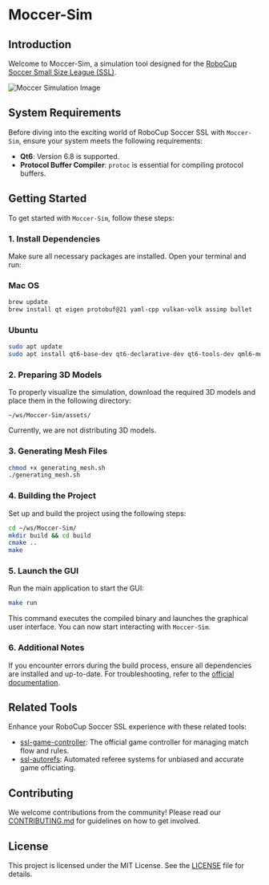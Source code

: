 # Moccer-Sim

## Introduction
Welcome to Moccer-Sim, a simulation tool designed for the [RoboCup Soccer Small Size League (SSL)](https://ssl.robocup.org/).

![Moccer Simulation Image](docs/images/readme.png)

## System Requirements
Before diving into the exciting world of RoboCup Soccer SSL with `Moccer-Sim`, ensure your system meets the following requirements:

- **Qt6**: Version 6.8 is supported.
- **Protocol Buffer Compiler**: `protoc` is essential for compiling protocol buffers.

## Getting Started
To get started with `Moccer-Sim`, follow these steps:

### 1. Install Dependencies
Make sure all necessary packages are installed. Open your terminal and run:
### Mac OS
```bash
brew update
brew install qt eigen protobuf@21 yaml-cpp vulkan-volk assimp bullet
```
### Ubuntu
```bash
sudo apt update
sudo apt install qt6-base-dev qt6-declarative-dev qt6-tools-dev qml6-module-* qt6-3d-dev qt6-quick3d-dev qt6-quick3d-dev-tools qt6-shadertools-dev libeigen3-dev protobuf-compiler libyaml-cpp-dev cmake build-essential libassimp-dev assimp-utils libbullet-dev
```

### 2. Preparing 3D Models
To properly visualize the simulation, download the required 3D models and place them in the following directory:
```
~/ws/Moccer-Sim/assets/
```
Currently, we are not distributing 3D models.

### 3. Generating Mesh Files
```bash
chmod +x generating_mesh.sh
./generating_mesh.sh
```

### 4. Building the Project
Set up and build the project using the following steps:

```bash
cd ~/ws/Moccer-Sim/
mkdir build && cd build
cmake ..
make
```

### 5. Launch the GUI
Run the main application to start the GUI:
```bash
make run
```
This command executes the compiled binary and launches the graphical user interface. You can now start interacting with `Moccer-Sim`.

### 6. Additional Notes
If you encounter errors during the build process, ensure all dependencies are installed and up-to-date. For troubleshooting, refer to the [official documentation](https://github.com/RoboCup-SSL/).

## Related Tools
Enhance your RoboCup Soccer SSL experience with these related tools:

- [ssl-game-controller](https://github.com/RoboCup-SSL/ssl-game-controller): The official game controller for managing match flow and rules.
- [ssl-autorefs](https://github.com/RoboCup-SSL/ssl-autorefs): Automated referee systems for unbiased and accurate game officiating.

## Contributing
We welcome contributions from the community! Please read our [CONTRIBUTING.md](CONTRIBUTING.md) for guidelines on how to get involved.

## License
This project is licensed under the MIT License. See the [LICENSE](LICENSE) file for details.
